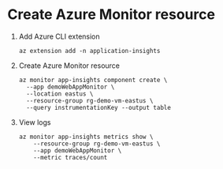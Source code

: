 # Create Azure Monitor resource

1. Add Azure CLI extension

    ```azurecli
    az extension add -n application-insights
    ```

1. Create Azure Monitor resource

    ```azurecli
    az monitor app-insights component create \
      --app demoWebAppMonitor \
      --location eastus \
      --resource-group rg-demo-vm-eastus \
      --query instrumentationKey --output table    
    ```

1. View logs

    ```azurecli
    az monitor app-insights metrics show \
        --resource-group rg-demo-vm-eastus \
        --app demoWebAppMonitor \
        --metric traces/count    
    ```